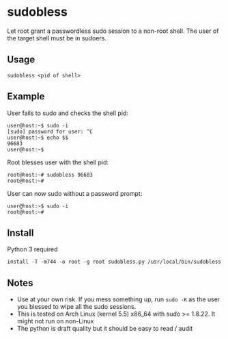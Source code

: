 # sudobless

Let root grant a passwordless sudo session to a non-root shell. The user of the target shell must be in sudoers.

## Usage
```
sudobless <pid of shell>
```

## Example

User fails to sudo and checks the shell pid:
```
user@host:~$ sudo -i
[sudo] password for user: ^C
user@host:~$ echo $$
96683
user@host:~$ 
```

Root blesses user with the shell pid:
```
root@host:~# sudobless 96683
root@host:~# 
```

User can now sudo without a password prompt:
```
user@host:~$ sudo -i
root@host:~# 
```

## Install

Python 3 required

```
install -T -m744 -o root -g root sudobless.py /usr/local/bin/sudobless
```

## Notes

* Use at your own risk. If you mess something up, run `sudo -K` as the user you blessed to wipe all the sudo sessions.
* This is tested on Arch Linux (kernel 5.5) x86_64 with sudo >= 1.8.22. It might not run on non-Linux
* The python is draft quality but it should be easy to read / audit
